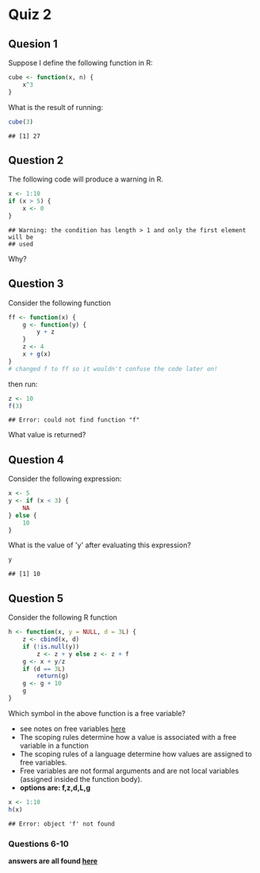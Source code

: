 Quiz 2
========================================================

Quesion 1
----------------------
Suppose I define the following function in R:

```r
cube <- function(x, n) {
    x^3
}
```


What is the result of running:

```r
cube(3)
```

```
## [1] 27
```



Question 2
--------------------------
The following code will produce a warning in R.


```r
x <- 1:10
if (x > 5) {
    x <- 0
}
```

```
## Warning: the condition has length > 1 and only the first element will be
## used
```

Why? 

Question 3
---------------------------
Consider the following function


```r
ff <- function(x) {
    g <- function(y) {
        y + z
    }
    z <- 4
    x + g(x)
}
# changed f to ff so it wouldn't confuse the code later on!
```


then run:

```r
z <- 10
f(3)
```

```
## Error: could not find function "f"
```

What value is returned?

Question 4
-------------------------
Consider the following expression:


```r
x <- 5
y <- if (x < 3) {
    NA
} else {
    10
}
```


What is the value of 'y' after evaluating this expression?

```r
y
```

```
## [1] 10
```


Question 5
---------------------------------
Consider the following R function

```r
h <- function(x, y = NULL, d = 3L) {
    z <- cbind(x, d)
    if (!is.null(y)) 
        z <- z + y else z <- z + f
    g <- x + y/z
    if (d == 3L) 
        return(g)
    g <- g + 10
    g
}
```


Which symbol in the above function is a free variable?
 
 * see notes on free variables [here](http://www.stat.berkeley.edu/~statcur/Workshop2/Presentations/functions.pdf)
 * The scoping rules determine how a value is associated with a free variable in a function
 * The scoping rules of a language determine how values are assigned to free variables. 
 * Free variables are not formal arguments and are not local variables (assigned insided the function body).
 * __options are: f,z,d,L,g__


```r
x <- 1:10
h(x)
```

```
## Error: object 'f' not found
```


### Questions 6-10

__answers are all found [here](http://www.stat.berkeley.edu/~statcur/Workshop2/Presentations/functions.pdf)__
